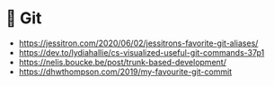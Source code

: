 # 👻 Git

- https://jessitron.com/2020/06/02/jessitrons-favorite-git-aliases/
- https://dev.to/lydiahallie/cs-visualized-useful-git-commands-37p1
- https://nelis.boucke.be/post/trunk-based-development/
- https://dhwthompson.com/2019/my-favourite-git-commit